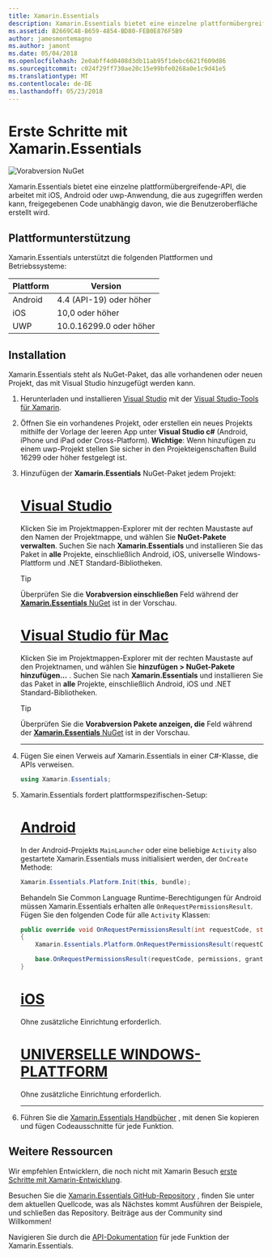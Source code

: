 ```yaml
---
title: Xamarin.Essentials
description: Xamarin.Essentials bietet eine einzelne plattformübergreifende-API, die arbeitet mit iOS, Android oder uwp-Anwendung, die aus zugegriffen werden kann, freigegebenen Code unabhängig davon, wie die Benutzeroberfläche erstellt wird.
ms.assetid: B2669C48-B659-4854-BD80-FEB0E876F5B9
author: jamesmontemagno
ms.author: jamont
ms.date: 05/04/2018
ms.openlocfilehash: 2e0abff4d0408d3db11ab95f1debc6621f609d86
ms.sourcegitcommit: c024f29ff730ae20c15e99bfe0268a0e1c9d41e5
ms.translationtype: MT
ms.contentlocale: de-DE
ms.lasthandoff: 05/23/2018
---
```

# <a name="get-started-with-xamarinessentials"></a>Erste Schritte mit Xamarin.Essentials

![Vorabversion NuGet](~/media/shared/pre-release.png)

Xamarin.Essentials bietet eine einzelne plattformübergreifende-API, die arbeitet mit iOS, Android oder uwp-Anwendung, die aus zugegriffen werden kann, freigegebenen Code unabhängig davon, wie die Benutzeroberfläche erstellt wird.

## <a name="platform-support"></a>Plattformunterstützung

Xamarin.Essentials unterstützt die folgenden Plattformen und Betriebssysteme:

| Plattform | Version |
| --- | --- |
| Android | 4.4 (API-19) oder höher |
| iOS |10,0 oder höher |
| UWP | 10.0.16299.0 oder höher |

## <a name="installation"></a>Installation

Xamarin.Essentials steht als NuGet-Paket, das alle vorhandenen oder neuen Projekt, das mit Visual Studio hinzugefügt werden kann.

1. Herunterladen und installieren [Visual Studio](http://visualstudio.com) mit der [Visual Studio-Tools für Xamarin](~/cross-platform/get-started/installation/index.md).

2. Öffnen Sie ein vorhandenes Projekt, oder erstellen ein neues Projekts mithilfe der Vorlage der leeren App unter **Visual Studio c#** (Android, iPhone und iPad oder Cross-Platform). **Wichtige**: Wenn hinzufügen zu einem uwp-Projekt stellen Sie sicher in den Projekteigenschaften Build 16299 oder höher festgelegt ist.

3. Hinzufügen der **Xamarin.Essentials** NuGet-Paket jedem Projekt:

    # <a name="visual-studiotabwindows"></a>[Visual Studio](#tab/windows)

    Klicken Sie im Projektmappen-Explorer mit der rechten Maustaste auf den Namen der Projektmappe, und wählen Sie **NuGet-Pakete verwalten**. Suchen Sie nach **Xamarin.Essentials** und installieren Sie das Paket in **alle** Projekte, einschließlich Android, iOS, universelle Windows-Plattform und .NET Standard-Bibliotheken.

    > [!TIP]
    > Überprüfen Sie die **Vorabversion einschließen** Feld während der [ **Xamarin.Essentials** NuGet](https://www.nuget.org/packages/Xamarin.Essentials) ist in der Vorschau.

    # <a name="visual-studio-for-mactabmacos"></a>[Visual Studio für Mac](#tab/macos)

    Klicken Sie im Projektmappen-Explorer mit der rechten Maustaste auf den Projektnamen, und wählen Sie **hinzufügen > NuGet-Pakete hinzufügen...** . Suchen Sie nach **Xamarin.Essentials** und installieren Sie das Paket in **alle** Projekte, einschließlich Android, iOS und .NET Standard-Bibliotheken.

    > [!TIP]
    > Überprüfen Sie die **Vorabversion Pakete anzeigen, die** Feld während der [ **Xamarin.Essentials** NuGet](https://www.nuget.org/packages/Xamarin.Essentials) ist in der Vorschau.

    -----

4. Fügen Sie einen Verweis auf Xamarin.Essentials in einer C#-Klasse, die APIs verweisen.

    ```csharp
    using Xamarin.Essentials;
    ```

5. Xamarin.Essentials fordert plattformspezifischen-Setup:

    # <a name="androidtabandroid"></a>[Android](#tab/android)

    In der Android-Projekts `MainLauncher` oder eine beliebige `Activity` also gestartete Xamarin.Essentials muss initialisiert werden, der `OnCreate` Methode:

    ```csharp
    Xamarin.Essentials.Platform.Init(this, bundle);
    ```

    Behandeln Sie Common Language Runtime-Berechtigungen für Android müssen Xamarin.Essentials erhalten alle `OnRequestPermissionsResult`. Fügen Sie den folgenden Code für alle `Activity` Klassen:

    ```csharp
    public override void OnRequestPermissionsResult(int requestCode, string[] permissions, [GeneratedEnum] Android.Content.PM.Permission[] grantResults)
    {
        Xamarin.Essentials.Platform.OnRequestPermissionsResult(requestCode, permissions, grantResults);

        base.OnRequestPermissionsResult(requestCode, permissions, grantResults);
    }
    ```

    # <a name="iostabios"></a>[iOS](#tab/ios)

    Ohne zusätzliche Einrichtung erforderlich.

    # <a name="uwptabuwp"></a>[UNIVERSELLE WINDOWS-PLATTFORM](#tab/uwp)

    Ohne zusätzliche Einrichtung erforderlich.

    -----

6. Führen Sie die [Xamarin.Essentials Handbücher](index.md) , mit denen Sie kopieren und fügen Codeausschnitte für jede Funktion.

## <a name="other-resources"></a>Weitere Ressourcen

Wir empfehlen Entwicklern, die noch nicht mit Xamarin Besuch [erste Schritte mit Xamarin-Entwicklung](~/cross-platform/getting-started/index.md).

Besuchen Sie die [Xamarin.Essentials GitHub-Repository](http://github.com/xamarin/Essentials) , finden Sie unter dem aktuellen Quellcode, was als Nächstes kommt Ausführen der Beispiele, und schließen das Repository. Beiträge aus der Community sind Willkommen!

Navigieren Sie durch die [API-Dokumentation](xref:Xamarin.Essentials) für jede Funktion der Xamarin.Essentials.
